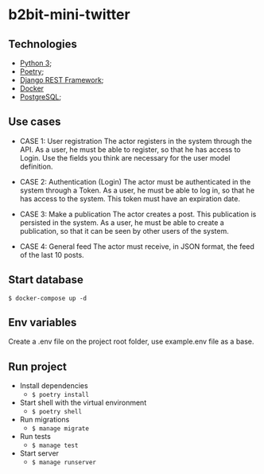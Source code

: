 # b2bit-mini-twitter

## Technologies

- [Python 3](https://www.python.org/);
- [Poetry](https://python-poetry.org/);
- [Django REST Framework](https://www.django-rest-framework.org/);
- [Docker](https://www.docker.com/)
- [PostgreSQL](https://www.postgresql.org/);

## Use cases

- CASE 1: User registration
  The actor registers in the system through the API. As a user, he must be able to register, so that he has access to Login. Use the fields you think are necessary for the user model definition.

- CASE 2: Authentication (Login)
  The actor must be authenticated in the system through a Token. As a user, he must be able to log in, so that he has access to the system. This token must have an expiration date.

- CASE 3: Make a publication
  The actor creates a post. This publication is persisted in the system. As a user, he must be able to create a publication, so that it can be seen by other users of the system.

- CASE 4: General feed
  The actor must receive, in JSON format, the feed of the last 10 posts.

## Start database

`$ docker-compose up -d`

## Env variables

Create a .env file on the project root folder, use example.env file as a base.

## Run project

- Install dependencies
  - `$ poetry install`
- Start shell with the virtual environment
  - `$ poetry shell`
- Run migrations
  - `$ manage migrate`
- Run tests
  - `$ manage test`
- Start server
  - `$ manage runserver`
